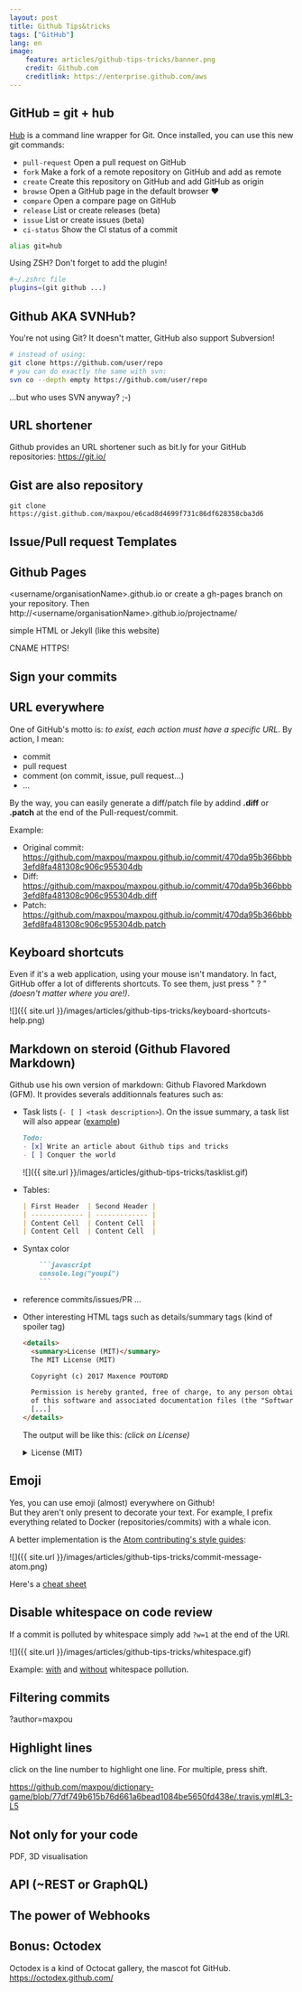 ```yaml
---
layout: post
title: Github Tips&tricks
tags: ["GitHub"]
lang: en
image:
    feature: articles/github-tips-tricks/banner.png
    credit: Github.com
    creditlink: https://enterprise.github.com/aws
---
```


## GitHub = git + hub

[Hub](https://hub.github.com) is a command line wrapper for Git. Once installed, you can use this new git commands:

* `pull-request`   Open a pull request on GitHub
* `fork`           Make a fork of a remote repository on GitHub and add as remote
* `create`         Create this repository on GitHub and add GitHub as origin
* `browse`         Open a GitHub page in the default browser ❤️
* `compare`        Open a compare page on GitHub
* `release`        List or create releases (beta)
* `issue`          List or create issues (beta)
* `ci-status`      Show the CI status of a commit

```sh
alias git=hub
```

Using ZSH? Don't forget to add the plugin!

```bash
#~/.zshrc file
plugins=(git github ...)
```


## Github AKA SVNHub?

You're not using Git? It doesn't matter, GitHub also support Subversion!

```bash
# instead of using:
git clone https://github.com/user/repo
# you can do exactly the same with svn:
svn co --depth empty https://github.com/user/repo
```

...but who uses SVN anyway? ;-)

## URL shortener

Github provides an URL shortener such as bit.ly for your GitHub repositories: https://git.io/


## Gist are also repository

```
git clone https://gist.github.com/maxpou/e6cad8d4699f731c86df628358cba3d6
```

## Issue/Pull request Templates

## Github Pages

<username/organisationName>.github.io or create a gh-pages branch on your repository. Then http://<username/organisationName>.github.io/projectname/

simple HTML
or Jekyll (like this website)

CNAME
HTTPS!


## Sign your commits



## URL everywhere

One of GitHub's motto is: *to exist, each action must have a specific URL*. By action, I mean:

* commit
* pull request
* comment (on commit, issue, pull request...)
* ...

By the way, you can easily generate a diff/patch file by addind **.diff** or **.patch** at the end of the Pull-request/commit.  

Example:
* Original commit: https://github.com/maxpou/maxpou.github.io/commit/470da95b366bbb3efd8fa481308c906c955304db
* Diff: https://github.com/maxpou/maxpou.github.io/commit/470da95b366bbb3efd8fa481308c906c955304db.diff
* Patch: https://github.com/maxpou/maxpou.github.io/commit/470da95b366bbb3efd8fa481308c906c955304db.patch


## Keyboard shortcuts

Even if it's a web application, using your mouse isn't mandatory. In fact, GitHub offer a lot of differents shortcuts.
To see them, just press " ? " *(doesn't matter where you are!)*.

![]({{ site.url }}/images/articles/github-tips-tricks/keyboard-shortcuts-help.png)


## Markdown on steroid (Github Flavored Markdown)

Github use his own version of markdown: Github Flavored Markdown (GFM). It provides severals additionnals features such as:

* Task lists (`- [ ] <task description>`). On the issue summary, a task list will also appear ([example](https://github.com/maxpou-slides/github-tips-tricks/issues))

    ```markdown
    Todo:
    - [x] Write an article about Github tips and tricks
    - [ ] Conquer the world
    ```

    ![]({{ site.url }}/images/articles/github-tips-tricks/tasklist.gif)

* Tables:

    ```markdown
    | First Header  | Second Header |
    | ------------- | ------------- |
    | Content Cell  | Content Cell  |
    | Content Cell  | Content Cell  |
    ```

* Syntax color

    ```markdown
        ```javascript
        console.log("youpi")
        ```
    ```
* reference commits/issues/PR ...

* Other interesting HTML tags such as details/summary tags (kind of spoiler tag)

    ```HTML
    <details>
      <summary>License (MIT)</summary>
      The MIT License (MIT)

      Copyright (c) 2017 Maxence POUTORD

      Permission is hereby granted, free of charge, to any person obtaining a copy
      of this software and associated documentation files (the "Software")
      [...]
    </details>
    ```
    The output will be like this: *(click on License)*
    <details>
      <summary>License (MIT)</summary>
      The MIT License (MIT) <br>
      Copyright (c) 2017 Maxence POUTORD<br>
      Permission is hereby granted, free of charge, to any person obtaining a copy
      of this software and associated documentation files (the "Software")
      [...]
    </details>


## Emoji

Yes, you can use emoji (almost) everywhere on Github!  
But they aren't only present to decorate your text. For example, I prefix everything related to Docker (repositories/commits) with a whale icon.

A better implementation is the [Atom contributing's style guides](https://github.com/atom/atom/blob/master/CONTRIBUTING.md#styleguides):

![]({{ site.url }}/images/articles/github-tips-tricks/commit-message-atom.png)



Here's a [cheat sheet](http://www.webpagefx.com/tools/emoji-cheat-sheet/)




## Disable whitespace on code review

If a commit is polluted by whitespace simply add `?w=1` at the end of the URI.

![]({{ site.url }}/images/articles/github-tips-tricks/whitespace.gif)

Example: [with](https://github.com/maxpou-slides/github-tips-tricks/commit/2616cbecc713389f8455b066711bc74891a593a6) and [without](https://github.com/maxpou-slides/github-tips-tricks/commit/2616cbecc713389f8455b066711bc74891a593a6?w=1) whitespace pollution.


## Filtering commits

?author=maxpou



## Highlight lines

click on the line number to highlight one line. For multiple, press shift.

https://github.com/maxpou/dictionary-game/blob/77df749b615b76d661a6bead1084be5650fd438e/.travis.yml#L3-L5


## Not only for your code

PDF, 3D visualisation

## API (~REST or GraphQL)



## The power of Webhooks

## Bonus: Octodex

Octodex is a kind of Octocat gallery, the mascot fot GitHub.
https://octodex.github.com/
